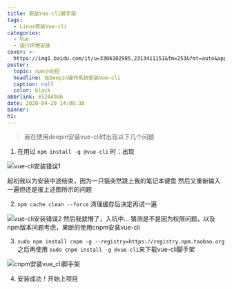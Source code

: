 ```yaml
---
title: 安装Vue-cli脚手架
tags:
  - Linux安装Vue-cli
categories:
  - Vue
  - 运行环境安装
cover: >-
  https://img1.baidu.com/it/u=3306102985,2313411151&fm=253&fmt=auto&app=138&f=PNG?w=2291&h=500
poster:
  topic: npm小妙招
  headline: 在Deepin操作系统安装Vue-cli
  caption: null
  color: black
abbrlink: e52449ab
date: 2020-04-20 14:08:38
banner:
h1:
---
```


> 我在使用deepin安装vue-cli时出现以下几个问题

1. 在用过 `npm install -g @vue-cli` 时：出现

![vue-cli安装错误1](https://ae01.alicdn.com/kf/Hecb582f01e384d7e885102af76f94caeG.png)

起初我以为安装中途结束，因为一只猫突然跳上我的笔记本键盘
然后又重新输入一遍但还是报上述图所示的问题

2. `npm cache clean --force` 清理缓存后决定再试一遍

![vue-cli安装错误2](https://ae01.alicdn.com/kf/H1b5f7923a65442fbb744fc3c9acb5e8fY.png)
然后我就懵了，入坑中...
猜测是不是因为权限问题，以及npm版本问题考虑，果断的使用cnpm安装vue-cli


3. `sudo npm install cnpm -g --registry=https://registry.npm.taobao.org` 之后再使用 `sudo cnpm install -g @vue-cli`来下载vue-cli脚手架

![cnpm安装vue_cli脚手架](https://ae01.alicdn.com/kf/Had5aaa407cea4fad9eca51a52a8ca336v.png)


4. 安装成功！开始上项目
